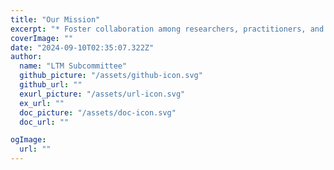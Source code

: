 ```yaml
---
title: "Our Mission"
excerpt: "* Foster collaboration among researchers, practitioners, and policymakers to address the complex challenges of large-scale traffic management. * Promote open science by sharing data, research findings, and methodologies. * Develop innovative solutions for improving traffic efficiency, reducing congestion, and enhancing sustainability. * Advance the field of traffic flow theory through cutting-edge research and analysis."
coverImage: ""
date: "2024-09-10T02:35:07.322Z"
author:
  name: "LTM Subcommittee"
  github_picture: "/assets/github-icon.svg"
  github_url: ""
  exurl_picture: "/assets/url-icon.svg"
  ex_url: ""
  doc_picture: "/assets/doc-icon.svg"
  doc_url: ""

ogImage:
  url: ""
---
```

